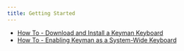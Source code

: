 ```yaml
---
title: Getting Started
---
```


* [How To - Download and Install a Keyman Keyboard](installing-keyboards)
* [How To - Enabling Keyman as a System-Wide Keyboard](enabling-system-keyboard)
